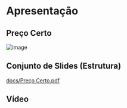 # Apresentação

## Preço Certo

![image](https://github.com/ICEI-PUC-Minas-PMV-ADS/pmv-ads-2023-1-e1-proj-web-t15-e1-proj-web-t15-time-1-projprecocerto/assets/129537841/b023f047-aaa6-4d05-86ef-5a60a107c330)

## Conjunto de Slides (Estrutura)

[docs/Preço Certo.pdf](https://github.com/ICEI-PUC-Minas-PMV-ADS/pmv-ads-2023-1-e1-proj-web-t15-e1-proj-web-t15-time-1-projprecocerto/blob/87836c8a4e1724ab143a7bcf8fa17531b2e1532e/docs/Pre%C3%A7o%20Certo.pdf)

## Vídeo
